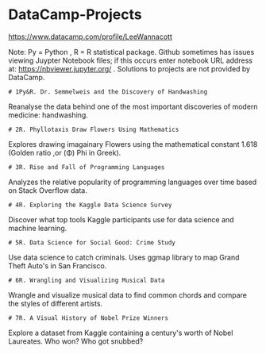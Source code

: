 # DataCamp-Projects
https://www.datacamp.com/profile/LeeWannacott

Note: Py = Python , R = R statistical package.
Github sometimes has issues viewing Juypter Notebook files; if this occurs enter notebook URL address at: https://nbviewer.jupyter.org/
. Solutions to projects are not provided by DataCamp.


```# 1Py&R. Dr. Semmelweis and the Discovery of Handwashing```

Reanalyse the data behind one of the most important discoveries of modern medicine: handwashing.

```# 2R. Phyllotaxis Draw Flowers Using Mathematics```

Explores drawing imagainary Flowers using the mathematical constant 1.618 (Golden ratio ,or (Φ) Phi in Greek).

```# 3R. Rise and Fall of Programming Languages```

Analyzes the relative popularity of programming languages over time based on Stack Overflow data.

```# 4R. Exploring the Kaggle Data Science Survey```

Discover what top tools Kaggle participants use for data science and machine learning.

```# 5R. Data Science for Social Good: Crime Study```

Use data science to catch criminals. Uses ggmap library to map Grand Theft Auto's in San Francisco.

```# 6R. Wrangling and Visualizing Musical Data```

Wrangle and visualize musical data to find common chords and compare the styles of different artists.

```# 7R. A Visual History of Nobel Prize Winners```

Explore a dataset from Kaggle containing a century's worth of Nobel Laureates. Who won? Who got snubbed?

